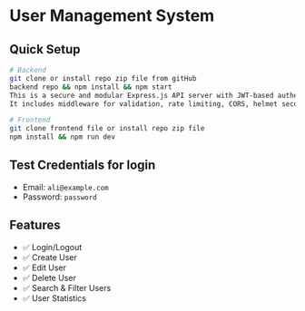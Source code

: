 # User Management System

## Quick Setup

```bash
# Backend
git clone or install repo zip file from gitHub
backend repo && npm install && npm start
This is a secure and modular Express.js API server with JWT-based authentication, role-based access control, and user management features.
It includes middleware for validation, rate limiting, CORS, helmet security, and exposes endpoints for login, user CRUD, and statistics.

# Frontend
git clone frontend file or install repo zip file
npm install && npm run dev
```

## Test Credentials for login

- Email: `ali@example.com`
- Password: `password`

## Features

- ✅ Login/Logout
- ✅ Create User
- ✅ Edit User
- ✅ Delete User
- ✅ Search & Filter Users
- ✅ User Statistics
